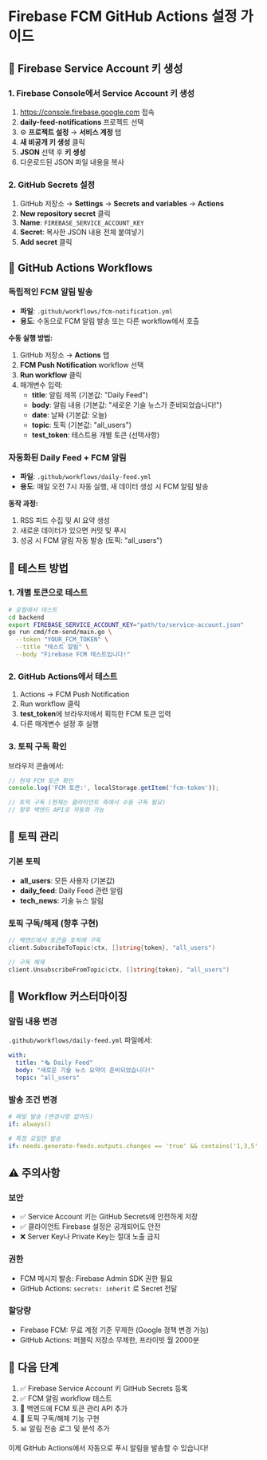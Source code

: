 # Firebase FCM GitHub Actions 설정 가이드

## 🔑 **Firebase Service Account 키 생성**

### **1. Firebase Console에서 Service Account 키 생성**
1. https://console.firebase.google.com 접속
2. **daily-feed-notifications** 프로젝트 선택
3. ⚙️ **프로젝트 설정** → **서비스 계정** 탭
4. **새 비공개 키 생성** 클릭
5. **JSON** 선택 후 **키 생성**
6. 다운로드된 JSON 파일 내용을 복사

### **2. GitHub Secrets 설정**
1. GitHub 저장소 → **Settings** → **Secrets and variables** → **Actions**
2. **New repository secret** 클릭
3. **Name**: `FIREBASE_SERVICE_ACCOUNT_KEY`
4. **Secret**: 복사한 JSON 내용 전체 붙여넣기
5. **Add secret** 클릭

## 🚀 **GitHub Actions Workflows**

### **독립적인 FCM 알림 발송**
- **파일**: `.github/workflows/fcm-notification.yml`
- **용도**: 수동으로 FCM 알림 발송 또는 다른 workflow에서 호출

**수동 실행 방법:**
1. GitHub 저장소 → **Actions** 탭
2. **FCM Push Notification** workflow 선택
3. **Run workflow** 클릭
4. 매개변수 입력:
   - **title**: 알림 제목 (기본값: "Daily Feed")
   - **body**: 알림 내용 (기본값: "새로운 기술 뉴스가 준비되었습니다!")
   - **date**: 날짜 (기본값: 오늘)
   - **topic**: 토픽 (기본값: "all_users")
   - **test_token**: 테스트용 개별 토큰 (선택사항)

### **자동화된 Daily Feed + FCM 알림**
- **파일**: `.github/workflows/daily-feed.yml`
- **용도**: 매일 오전 7시 자동 실행, 새 데이터 생성 시 FCM 알림 발송

**동작 과정:**
1. RSS 피드 수집 및 AI 요약 생성
2. 새로운 데이터가 있으면 커밋 및 푸시
3. 성공 시 FCM 알림 자동 발송 (토픽: "all_users")

## 🧪 **테스트 방법**

### **1. 개별 토큰으로 테스트**
```bash
# 로컬에서 테스트
cd backend
export FIREBASE_SERVICE_ACCOUNT_KEY="path/to/service-account.json"
go run cmd/fcm-send/main.go \
  --token "YOUR_FCM_TOKEN" \
  --title "테스트 알림" \
  --body "Firebase FCM 테스트입니다!"
```

### **2. GitHub Actions에서 테스트**
1. Actions → FCM Push Notification
2. Run workflow 클릭
3. **test_token**에 브라우저에서 획득한 FCM 토큰 입력
4. 다른 매개변수 설정 후 실행

### **3. 토픽 구독 확인**
브라우저 콘솔에서:
```javascript
// 현재 FCM 토큰 확인
console.log('FCM 토큰:', localStorage.getItem('fcm-token'));

// 토픽 구독 (현재는 클라이언트 측에서 수동 구독 필요)
// 향후 백엔드 API로 자동화 가능
```

## 📱 **토픽 관리**

### **기본 토픽**
- **all_users**: 모든 사용자 (기본값)
- **daily_feed**: Daily Feed 관련 알림
- **tech_news**: 기술 뉴스 알림

### **토픽 구독/해제** (향후 구현)
```go
// 백엔드에서 토큰을 토픽에 구독
client.SubscribeToTopic(ctx, []string{token}, "all_users")

// 구독 해제
client.UnsubscribeFromTopic(ctx, []string{token}, "all_users")
```

## 🔧 **Workflow 커스터마이징**

### **알림 내용 변경**
`.github/workflows/daily-feed.yml` 파일에서:
```yaml
with:
  title: "🗞️ Daily Feed"
  body: "새로운 기술 뉴스 요약이 준비되었습니다!"
  topic: "all_users"
```

### **발송 조건 변경**
```yaml
# 매일 발송 (변경사항 없어도)
if: always()

# 특정 요일만 발송
if: needs.generate-feeds.outputs.changes == 'true' && contains('1,3,5', strftime('%w'))
```

## ⚠️ **주의사항**

### **보안**
- ✅ Service Account 키는 GitHub Secrets에 안전하게 저장
- ✅ 클라이언트 Firebase 설정은 공개되어도 안전
- ❌ Server Key나 Private Key는 절대 노출 금지

### **권한**
- FCM 메시지 발송: Firebase Admin SDK 권한 필요
- GitHub Actions: `secrets: inherit` 로 Secret 전달

### **할당량**
- Firebase FCM: 무료 계정 기준 무제한 (Google 정책 변경 가능)
- GitHub Actions: 퍼블릭 저장소 무제한, 프라이빗 월 2000분

## 🎯 **다음 단계**

1. ✅ Firebase Service Account 키 GitHub Secrets 등록
2. ✅ FCM 알림 workflow 테스트
3. 📧 백엔드에 FCM 토큰 관리 API 추가
4. 🔔 토픽 구독/해제 기능 구현
5. 📊 알림 전송 로그 및 분석 추가

이제 GitHub Actions에서 자동으로 푸시 알림을 발송할 수 있습니다!